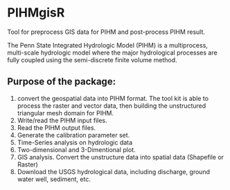 # PIHMgisR
Tool for preprocess GIS data for PIHM and post-process PIHM result.

The Penn State Integrated Hydrologic Model (PIHM) is a multiprocess, multi-scale hydrologic model where the major hydrological processes are fully coupled using the semi-discrete finite volume method. 

## Purpose of the package:
1. convert the geospatial data into PIHM format. The tool kit is able to process the raster and vector data, then building the unstructured triangular mesh domain for PIHM.
2. Write/read the PIHM input files.
3. Read the PIHM output files.
4. Generate the calibration parameter set.
5. Time-Series analysis on hydrologic data
6. Two-dimensional and 3-Dimentional plot.
7. GIS analysis. Convert the unstructure data into spatial data (Shapefile or Raster)
8. Download the USGS hydrological data, including discharge, ground water well, sediment, etc.
